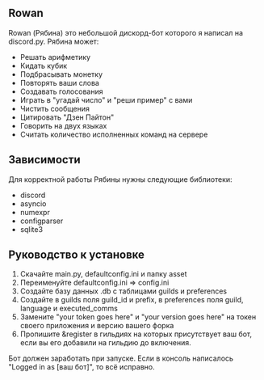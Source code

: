 ## Rowan
Rowan (Рябина) это небольшой дискорд-бот которого я написал на discord.py.
Рябина может:
- Решать арифметику
- Кидать кубик
- Подбрасывать монетку
- Повторять ваши слова
- Создавать голосования
- Играть в "угадай число" и "реши пример" с вами
- Чистить сообщения
- Цитировать "Дзен Пайтон"
- Говорить на двух языках
- Считать количество исполненных команд на сервере

## Зависимости
Для корректной работы Рябины нужны следующие библиотеки:
- discord
- asyncio
- numexpr
- configparser
- sqlite3

## Руководство к установке
1. Скачайте main.py, defaultconfig.ini и папку asset
2. Переименуйте defaultconfig.ini => config.ini
3. Создайте базу данных .db с таблицами guilds и preferences
4. Создайте в guilds поля guild_id и prefix, в preferences поля guild, language и executed_comms
5. Замените "your token goes here" и "your version goes here" на токен своего приложения и версию вашего форка
6. Пропишите &register в гильдиях на которых присутствует ваш бот, если вы его добавили на гильдию до включения.

Бот должен заработать при запуске. Если в консоль написалось "Logged in as [ваш бот]", то всё исправно.
